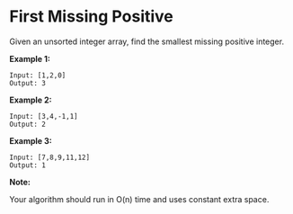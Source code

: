 # First Missing Positive

Given an unsorted integer array, find the smallest missing positive integer.

__Example 1:__

```
Input: [1,2,0]
Output: 3
```

__Example 2:__

```
Input: [3,4,-1,1]
Output: 2
```

__Example 3:__

```
Input: [7,8,9,11,12]
Output: 1
```

__Note:__

Your algorithm should run in O(n) time and uses constant extra space.